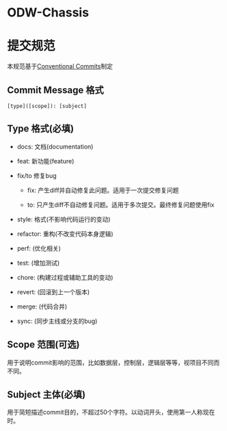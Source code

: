 # ODW-Chassis
# 提交规范

本规范基于[Conventional Commits](https://www.conventionalcommits.org/en/v1.0.0/)制定

## Commit Message 格式

`[type]([scope]): [subject]`

## Type 格式(必填)

- docs: 文档(documentation)

- feat: 新功能(feature)

- fix/to 修复bug

  - fix: 产生diff并自动修复此问题。适用于一次提交修复问题

  - to: 只产生diff不自动修复问题。适用于多次提交。最终修复问题使用fix

- style: 格式(不影响代码运行的变动)

- refactor: 重构(不改变代码本身逻辑)

- perf: (优化相关)

- test: (增加测试)

- chore: (构建过程或辅助工具的变动)

- revert: (回滚到上一个版本)

- merge: (代码合并)

- sync: (同步主线或分支的bug)

## Scope 范围(可选)

用于说明commit影响的范围，比如数据层，控制层，逻辑层等等，视项目不同而不同。

## Subject 主体(必填)

用于简短描述commit目的，不超过50个字符。以动词开头，使用第一人称现在时。